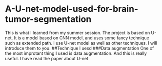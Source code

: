 # A-U-net-model-used-for-brain-tumor-segmentation
This is what I learned from my summer session. The project is based on U-net. It is a model based on CNN model, and uses some fancy technique such as extended path. I use U-net model as well as other techniques. I will introduce them to you.
##Technique I uesd
###Data augmentation
One of the most improtant thing I used is data augmentation. And this is really useful.
I have read the paper about U-net
